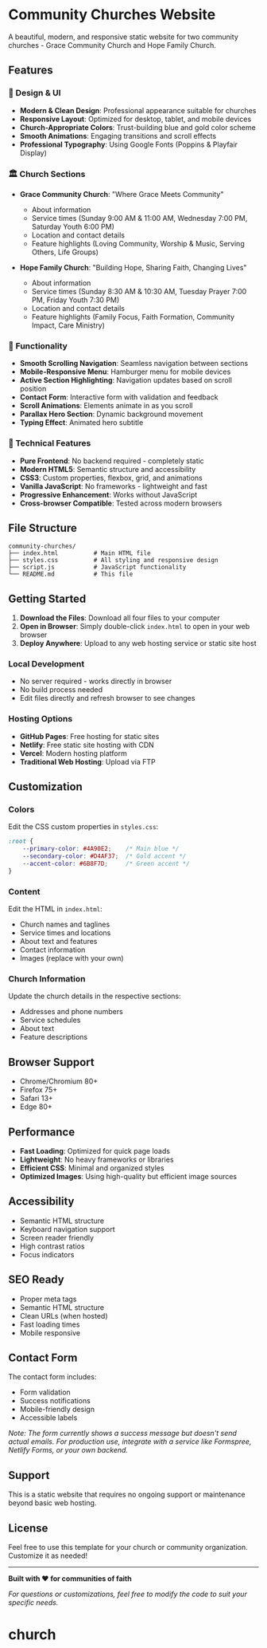 # Community Churches Website

A beautiful, modern, and responsive static website for two community churches - Grace Community Church and Hope Family Church.

## Features

### 🎨 Design & UI
- **Modern & Clean Design**: Professional appearance suitable for churches
- **Responsive Layout**: Optimized for desktop, tablet, and mobile devices
- **Church-Appropriate Colors**: Trust-building blue and gold color scheme
- **Smooth Animations**: Engaging transitions and scroll effects
- **Professional Typography**: Using Google Fonts (Poppins & Playfair Display)

### 🏛️ Church Sections
- **Grace Community Church**: "Where Grace Meets Community"
  - About information
  - Service times (Sunday 9:00 AM & 11:00 AM, Wednesday 7:00 PM, Saturday Youth 6:00 PM)
  - Location and contact details
  - Feature highlights (Loving Community, Worship & Music, Serving Others, Life Groups)

- **Hope Family Church**: "Building Hope, Sharing Faith, Changing Lives"
  - About information
  - Service times (Sunday 8:30 AM & 10:30 AM, Tuesday Prayer 7:00 PM, Friday Youth 7:30 PM)
  - Location and contact details
  - Feature highlights (Family Focus, Faith Formation, Community Impact, Care Ministry)

### 🚀 Functionality
- **Smooth Scrolling Navigation**: Seamless navigation between sections
- **Mobile-Responsive Menu**: Hamburger menu for mobile devices
- **Active Section Highlighting**: Navigation updates based on scroll position
- **Contact Form**: Interactive form with validation and feedback
- **Scroll Animations**: Elements animate in as you scroll
- **Parallax Hero Section**: Dynamic background movement
- **Typing Effect**: Animated hero subtitle

### 📱 Technical Features
- **Pure Frontend**: No backend required - completely static
- **Modern HTML5**: Semantic structure and accessibility
- **CSS3**: Custom properties, flexbox, grid, and animations
- **Vanilla JavaScript**: No frameworks - lightweight and fast
- **Progressive Enhancement**: Works without JavaScript
- **Cross-browser Compatible**: Tested across modern browsers

## File Structure
```
community-churches/
├── index.html          # Main HTML file
├── styles.css          # All styling and responsive design
├── script.js           # JavaScript functionality
└── README.md           # This file
```

## Getting Started

1. **Download the Files**: Download all four files to your computer
2. **Open in Browser**: Simply double-click `index.html` to open in your web browser
3. **Deploy Anywhere**: Upload to any web hosting service or static site host

### Local Development
- No server required - works directly in browser
- No build process needed
- Edit files directly and refresh browser to see changes

### Hosting Options
- **GitHub Pages**: Free hosting for static sites
- **Netlify**: Free static site hosting with CDN
- **Vercel**: Modern hosting platform
- **Traditional Web Hosting**: Upload via FTP

## Customization

### Colors
Edit the CSS custom properties in `styles.css`:
```css
:root {
    --primary-color: #4A90E2;    /* Main blue */
    --secondary-color: #D4AF37;  /* Gold accent */
    --accent-color: #6B8F7D;     /* Green accent */
}
```

### Content
Edit the HTML in `index.html`:
- Church names and taglines
- Service times and locations
- About text and features
- Contact information
- Images (replace with your own)

### Church Information
Update the church details in the respective sections:
- Addresses and phone numbers
- Service schedules
- About text
- Feature descriptions

## Browser Support
- Chrome/Chromium 80+
- Firefox 75+
- Safari 13+
- Edge 80+

## Performance
- **Fast Loading**: Optimized for quick page loads
- **Lightweight**: No heavy frameworks or libraries
- **Efficient CSS**: Minimal and organized styles
- **Optimized Images**: Using high-quality but efficient image sources

## Accessibility
- Semantic HTML structure
- Keyboard navigation support
- Screen reader friendly
- High contrast ratios
- Focus indicators

## SEO Ready
- Proper meta tags
- Semantic HTML structure
- Clean URLs (when hosted)
- Fast loading times
- Mobile responsive

## Contact Form
The contact form includes:
- Form validation
- Success notifications
- Mobile-friendly design
- Accessible labels

*Note: The form currently shows a success message but doesn't send actual emails. For production use, integrate with a service like Formspree, Netlify Forms, or your own backend.*

## Support
This is a static website that requires no ongoing support or maintenance beyond basic web hosting.

## License
Feel free to use this template for your church or community organization. Customize it as needed!

---

**Built with ❤️ for communities of faith**

*For questions or customizations, feel free to modify the code to suit your specific needs.*
# church
